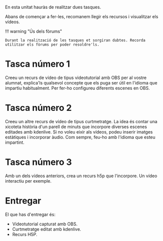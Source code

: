 En esta unitat hauràs de realitzar dues tasques.

Abans de començar a fer-les, recomanem llegir els recursos i visualitzar els vídeos.

!!! warning "Ús dels fòrums"

    Durant la realització de les tasques et sorgiran dubtes. Recorda utilitzar els fòrums per poder resoldre'ls.

# Tasca número 1

Creeu un recurs de vídeo de tipus videotutorial amb OBS per al vostre alumnat, explica'ls qualsevol concepte que els puga ser útil en l'idioma que impartiu habitualment. Per fer-ho configureu diferents escenes en OBS.

# Tasca número 2

Creeu un altre recurs de vídeo de tipus curtmetratge. La idea és contar una xicoteta història d'un parell de minuts que incorpore diverses escenes editades amb kdenlive. Si no voleu eixir als vídeos, podeu inserir imatges estàtiques i incorporar àudio. Com sempre, feu-ho amb l'idioma que esteu impartint.

# Tasca número 3

Amb un dels vídeos anteriors, crea un recurs h5p que l'incorpore. Un vídeo interactiu per exemple.

# Entregar

El que has d'entregar és:

- Videotutorial capturat amb OBS.
- Curtmetratge editat amb kdenlive.
- Recurs H5P.